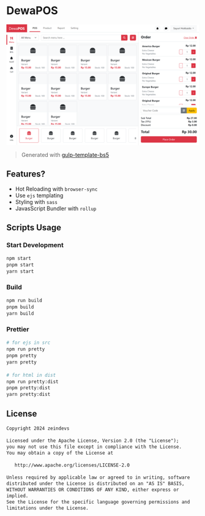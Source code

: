 # DewaPOS

<div align="center">
	<img alt="UI DewaPOS" src="./screenshot.png" />
</div>

> Generated with [gulp-template-bs5](https://github.com/zeindevs/gulp-template-bs5)

## Features?

- Hot Reloading with `browser-sync`
- Use `ejs` templating
- Styling with `sass`
- JavasScript Bundler with `rollup`

## Scripts Usage

### Start Development

```sh
npm start
pnpm start
yarn start
```

### Build

```sh
npm run build
pnpm build
yarn build
```

### Prettier

```sh
# for ejs in src
npm run pretty
pnpm pretty
yarn pretty

# for html in dist
npm run pretty:dist
pnpm pretty:dist
yarn pretty:dist
```

## License

```
Copyright 2024 zeindevs

Licensed under the Apache License, Version 2.0 (the "License");
you may not use this file except in compliance with the License.
You may obtain a copy of the License at

   http://www.apache.org/licenses/LICENSE-2.0

Unless required by applicable law or agreed to in writing, software
distributed under the License is distributed on an "AS IS" BASIS,
WITHOUT WARRANTIES OR CONDITIONS OF ANY KIND, either express or implied.
See the License for the specific language governing permissions and
limitations under the License.
```